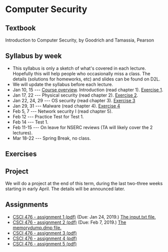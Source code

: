 # Computer Security

##  Textbook

Introduction to Computer Security, by Goodrich and Tamassia, Pearson

## Syllabus by week

*  This syllabus is only a sketch of what's covered in each lecture. Hopefully this will help people who occasionally miss a class. The details (solutions for homeworks, etc) and slides can be found on D2L.
*  We will update the syllabus before each lecture.
*  Jan 10, 15 --- <a href="cs476-1.pdf"> Course overview</a>. Introduction (read chapter 1).  <a href="exercise1.pdf"> Exercise 1</a>. 
*  Jan 17, 22 --- Physical security (read chapter 2). [Exercise 2](exercise2.pdf).
*  Jan 22, 24, 29 --- OS security (read chapter 3). [Exercise 3](exercise3.pdf)
*  Jan 29, 31 --- Malware (read chapter 4). [Exercise 4](exercise4.pdf)
*  Feb 5, 7 --- Network security I (read chapter 5).
*  Feb 12 --- Practice Test for Test 1.
*  Feb 14 --- Test 1.
*  Feb 11-15 --- On leave for NSERC reviews (TA will likely cover the 2 lectures).
*  Mar 18-22 --- Spring Break, no class.


## Exercises

## Project
We will do a project at the end of this term, during the last two-three weeks starting in early April.  The details will be announced later.

## Assignments

* <a href="assign1.pdf"> CSCI 476 - assignment 1 (pdf)</a> (Due: Jan 24, 2019.) <a href="input.txt"> The input.txt file. 
* <a href="assign2.pdf"> CSCI 476 - assignment 2 (pdf)</a>  (Due: Feb 7, 2019.) <a href="memorydump.dmp"> The memorydump.dmp file. 
* <a href="assign4.pdf"> CSCI 476 - assignment 3 (pdf)</a>  
* <a href="assign4.pdf"> CSCI 476 - assignment 4 (pdf)</a>  
* <a href="assign4.pdf"> CSCI 476 - assignment 5 (pdf)</a>  
